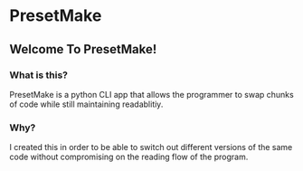 # PresetMake

## Welcome To PresetMake!

### What is this?
PresetMake is a python CLI app that allows the programmer to swap chunks of code while still maintaining readablitiy. 

### Why?
I created this in order to be able to switch out different versions of the same code without compromising on the reading flow of the program. 
